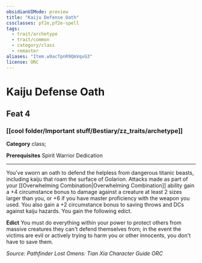 ```yaml
---
obsidianUIMode: preview
title: "Kaiju Defense Oath"
cssclasses: pf2e,pf2e-spell
tags:
  - trait/archetype
  - trait/common
  - category/class
  - remaster
aliases: "Item.w9acTpnR9QmVqvG3"
license: ORC
---
```

# Kaiju Defense Oath
## Feat 4
### [[cool folder/Important stuff/Bestiary/zz_traits/archetype]]

**Category** class; 



**Prerequisites** Spirit Warrior Dedication
* * *
You've sworn an oath to defend the helpless from dangerous titanic beasts, including kaiju that roam the surface of Golarion. Attacks made as part of your [[Overwhelming Combination|Overwhelming Combination]] ability gain a +4 circumstance bonus to damage against a creature at least 2 sizes larger than you, or +6 if you have master proficiency with the weapon you used. You also gain a +2 circumstance bonus to saving throws and DCs against kaiju hazards. You gain the following edict.

**Edict** You must do everything within your power to protect others from massive creatures they can't defend themselves from; in the event the victims are evil or actively trying to harm you or other innocents, you don't have to save them.

*Source: Pathfinder Lost Omens: Tian Xia Character Guide*
*ORC*